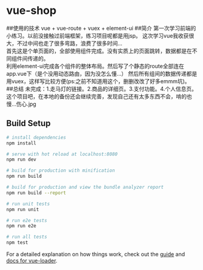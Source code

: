 # vue-shop

##使用的技术
vue + vue-route + vuex + element-ui
##简介
第一次学习前端的小练习。以前没接触过前端框架，练习项目呢都是用jsp。
这次学习vue我收获很大，不过中间也走了很多弯路，浪费了很多时间...
<br>
首先这是个单页面的，全部使用组件完成。没有实质上的页面跳转，数据都是在不同组件间传递的。
<br>
利用element-ui完成各个组件的整体布局。然后写了个静态的route全部连在app.vue下（是个没用动态路由，因为没怎么懂...）
然后所有组间的数据传递都是用vuex，这样写比较方便(ps:之前不知道用这个，删删改改了好多emmm坑)。
##总结
未完成：1.走马灯的链接。2.商品的详细页。3.支付功能。4.个人信息页。
<br>这个项目吧，在本地的备份还会继续完善，发现自己还有太多东西不会，啃的也慢...伤心.jpg
## Build Setup

``` bash
# install dependencies
npm install

# serve with hot reload at localhost:8080
npm run dev

# build for production with minification
npm run build

# build for production and view the bundle analyzer report
npm run build --report

# run unit tests
npm run unit

# run e2e tests
npm run e2e

# run all tests
npm test
```

For a detailed explanation on how things work, check out the [guide](http://vuejs-templates.github.io/webpack/) and [docs for vue-loader](http://vuejs.github.io/vue-loader).
